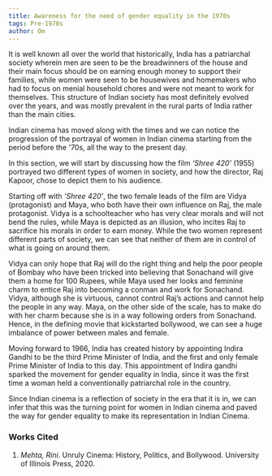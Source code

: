 ```yaml
---
title: Awareness for the need of gender equality in the 1970s
tags: Pre-1970s
author: Om
---
```


It is well known all over the world that historically, India has a patriarchal society wherein men are seen to be the breadwinners of the house and their main focus should be on earning enough money to support their families, while women were seen to be housewives and homemakers who had to focus on menial household chores and were not meant to work for themselves. This structure of Indian society has most definitely evolved over the years, and was mostly prevalent in the rural parts of India rather than the main cities.

Indian cinema has moved along with the times and we can notice the progression of the portrayal of women in Indian cinema starting from the period before the '70s, all the way to the present day.

In this section, we will start by discussing how the film *‘Shree 420’* (1955)  portrayed two different types of women in society, and how the director, Raj Kapoor, chose to depict them to his audience.

Starting off with *‘Shree 420’*, the two female leads of the film are Vidya (protagonist) and Maya, who both have their own influence on Raj, the male protagonist. Vidya is a schoolteacher who has very clear morals and will not bend the rules, while Maya is depicted as an illusion, who incites Raj to sacrifice his morals in order to earn money. While the two women represent different parts of society, we can see that neither of them are in control of what is going on around them.

Vidya can only hope that Raj will do the right thing and help the poor people of Bombay who have been tricked into believing that Sonachand will give them a home for 100 Rupees, while Maya used her looks and feminine charm to entice Raj into becoming a conman and work for Sonachand. Vidya, although she is virtuous, cannot control Raj’s actions and cannot help the people in any way. Maya, on the other side of the scale, has to make do with her charm because she is in a way following orders from Sonachand. Hence, in the defining movie that kickstarted bollywood, we can see a huge imbalance of power between males and female.

Moving forward to 1966, India has created history by appointing Indira Gandhi to be the third Prime Minister of India, and the first and only female Prime Minister of India to this day. This appointment of Indira gandhi sparked the movement for gender equality in India, since it was the first time a woman held a conventionally patriarchal role in the country.

Since Indian cinema is a reflection of society in the era that it is in, we can infer that this was the turning point for women in Indian cinema and paved the way for gender equality to make its representation in Indian Cinema.

### Works Cited

1. *Mehta, Rini*. Unruly Cinema: History, Politics, and Bollywood. University of Illinois Press, 2020.

<!--more-->
